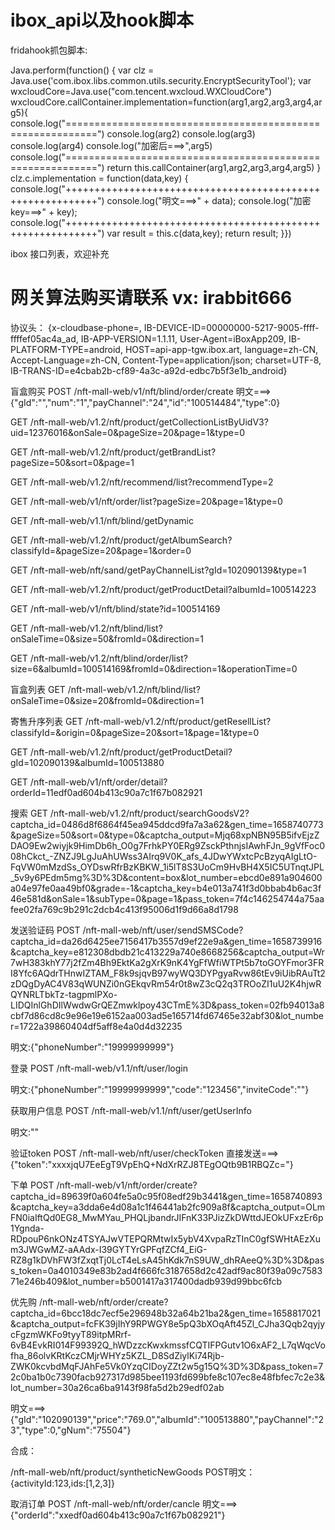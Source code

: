 # ibox_api以及hook脚本

fridahook抓包脚本:

Java.perform(function() {
    var clz = Java.use('com.ibox.libs.common.utils.security.EncryptSecurityTool');
    var wxcloudCore=Java.use("com.tencent.wxcloud.WXCloudCore")
    wxcloudCore.callContainer.implementation=function(arg1,arg2,arg3,arg4,arg5){
        console.log("===========================================================")
        console.log(arg2)
        console.log(arg3)
        console.log(arg4)
        console.log("加密后===>",arg5)
        console.log("===========================================================")
        return this.callContainer(arg1,arg2,arg3,arg4,arg5)
    }
    clz.c.implementation = function(data,key) {
        console.log("+++++++++++++++++++++++++++++++++++++++++++++++++++++++++++")
        console.log("明文===>" + data);
        console.log("加密key===>" + key);
        console.log("+++++++++++++++++++++++++++++++++++++++++++++++++++++++++++")
        var result = this.c(data,key);
        return result;
    }})
    
    


ibox 接口列表，欢迎补充
# 网关算法购买请联系 vx: irabbit666
协议头：
{x-cloudbase-phone=, IB-DEVICE-ID=00000000-5217-9005-ffff-ffffef05ac4a_ad, IB-APP-VERSION=1.1.11, User-Agent=iBoxApp209, IB-PLATFORM-TYPE=android, HOST=api-app-tgw.ibox.art, language=zh-CN, Accept-Language=zh-CN, Content-Type=application/json; charset=UTF-8, IB-TRANS-ID=e4cbab2b-cf89-4a3c-a92d-edbc7b5f3e1b_android}

盲盒购买
POST
/nft-mall-web/v1/nft/blind/order/create
明文===>{"gId":"","num":"1","payChannel":"24","id":"100514484","type":0}

GET
/nft-mall-web/v1.2/nft/product/getCollectionListByUidV3?uid=12376016&onSale=0&pageSize=20&page=1&type=0

GET
/nft-mall-web/v1.2/nft/product/getBrandList?pageSize=50&sort=0&page=1

GET
/nft-mall-web/v1.2/nft/recommend/list?recommendType=2

GET
/nft-mall-web/v1/nft/order/list?pageSize=20&page=1&type=0

GET
/nft-mall-web/v1.1/nft/blind/getDynamic

GET
/nft-mall-web/v1.2/nft/product/getAlbumSearch?classifyId=&pageSize=20&page=1&order=0

GET
/nft-mall-web/nft/sand/getPayChannelList?gId=102090139&type=1

GET
/nft-mall-web/v1.2/nft/product/getProductDetail?albumId=100514223

GET
/nft-mall-web/v1/nft/blind/state?id=100514169

GET
/nft-mall-web/v1.2/nft/blind/list?onSaleTime=0&size=50&fromId=0&direction=1

GET
/nft-mall-web/v1.2/nft/blind/order/list?size=6&albumId=100514169&fromId=0&direction=1&operationTime=0

盲盒列表
GET
/nft-mall-web/v1.2/nft/blind/list?onSaleTime=0&size=20&fromId=0&direction=1

寄售升序列表
GET
/nft-mall-web/v1.2/nft/product/getResellList?classifyId=&origin=0&pageSize=20&sort=1&page=1&type=0

GET
/nft-mall-web/v1.2/nft/product/getProductDetail?gId=102090139&albumId=100513880

GET
/nft-mall-web/v1/nft/order/detail?orderId=11edf0ad604b413c90a7c1f67b082921

搜索
GET
/nft-mall-web/v1.2/nft/product/searchGoodsV2?captcha_id=0486d8f6864f45ea945ddcd9fa7a3a62&gen_time=1658740773&pageSize=50&sort=0&type=0&captcha_output=Mjq68xpNBN95B5ifvEjzZDAO9Ew2wiyjk9HimDb6h_O0g7FrhkPY0ERg9ZsckPthnjsIAwhFJn_9gVfFoc008hCkct_-ZNZJ9LgJuAhUWss3AIrq9V0K_afs_4JDwYWxtcPcBzyqAIgLtO-FqVW0mMzdSs_OYDswRfrBzKBKW_1i5lT8S3UoCm9HvBH4X5IC5UTnqtJPL_5v9y6PEdm5mg%3D%3D&content=box&lot_number=ebcd0e891a904600a04e97fe0aa49bf0&grade=-1&captcha_key=b4e013a741f3d0bbab4b6ac3f46e581d&onSale=1&subType=0&page=1&pass_token=7f4c146254744a75aafee02fa769c9b291c2dcb4c413f95006d1f9d66a8d1798

发送验证码
POST
/nft-mall-web/nft/user/sendSMSCode?captcha_id=da26d6425ee7156417b3557d9ef22e9a&gen_time=1658739916&captcha_key=e812308dbdb21c413229a740e8668256&captcha_output=Wr7wH383khY77j2fZm4Bh9EktKa2gXrK9nK4YgFfWfiWTPt5b7toGOYFmor3FRI8Yfc6AQdrTHnwIZTAM_F8k9sjqvB97wyWQ3DYPgyaRvw86tEv9iUibRAuTt2zDQgDyAC4V83qWUNZi0nGEkqvRm54r0t8wZ3cQ2q3TROoZI1uU2K4hjwRQYNRLTbkTz-tagpmlPXo-LIDQInlGhDIlWwdwGrQEZmwklpoy43CTmE%3D&pass_token=02fb94013a8cbf7d86cd8c9e96e19e6152aa003ad5e165714fd67465e32abf30&lot_number=1722a39860404df5aff8e4a0d4d32235

明文:{"phoneNumber":"19999999999"}

登录
POST
/nft-mall-web/v1.1/nft/user/login

明文:{"phoneNumber":"19999999999","code":"123456","inviteCode":""}

获取用户信息
POST
/nft-mall-web/v1.1/nft/user/getUserInfo

明文:""

验证token
POST
/nft-mall-web/nft/user/checkToken
直接发送===> {"token":"xxxxjqU7EeEgT9VpEhQ+NdXrRZJ8TEgOQtb9B1RBQZc="}

下单
POST
/nft-mall-web/v1/nft/order/create?captcha_id=89639f0a604fe5a0c95f08edf29b3441&gen_time=1658740893&captcha_key=a3dda6e4d08a1c1f46441ab2fc909a8f&captcha_output=OLmFN0iaIftQd0EG8_MwMYau_PHQLjbandrJIFnK33PJizZkDWttdJEOkUFxzEr6p1Ygnda-RDpouP6nkONz4TSYAJwVTEPQRMtwIx5ybV4XvpaRzTInC0gfSWHtAEzXum3JWGwMZ-aAAdx-I39GYTYrGPFqfZCf4_EiG-RZ8g1kDVhFW3fZxqtTj0LcT4eLsA45hKdk7nS9UW_dhRAeeQ%3D%3D&pass_token=0a4010349e83b2ad4f666fc3187658d2c42adf9ac80f39a09c758371e246b409&lot_number=b5001417a317400dadb939d99bbc6fcb

优先购
/nft-mall-web/nft/order/create?captcha_id=6bcc18dc7ecf5e296948b32a64b21ba2&gen_time=1658817021&captcha_output=fcFK39jIhY9RPWGY8e5pQ3bXOqAft45Zl_CJha3Qqb2qyjycFgzmWKFo9tyyT89itpMRrf-6vB4EvkRI014F99392Q_hWDzzcKwxkmssfCQTIFPGutv1O6xAF2_L7qWqcVofha_86olvKRtKczCMjrWHYz5KZL_D8SdZiylKi74Rjb-ZWK0kcvbdMqFJAhFe5Vk0YzqCIDoyZZt2w5g15Q%3D%3D&pass_token=72c0ba1b0c7390facb927317d985bee1193fd699bfe8c107ec8e48fbfec7c2e3&lot_number=30a26ca6ba9143f98fa5d2b29edf02ab

明文===>{"gId":"102090139","price":"769.0","albumId":"100513880","payChannel":"23","type":0,"gNum":"75504"}

合成：

/nft-mall-web/nft/product/syntheticNewGoods
POST明文：
{activityId:123,ids:[1,2,3]}

取消订单
POST
/nft-mall-web/nft/order/cancle
明文===>{"orderId":"xxedf0ad604b413c90a7c1f67b082921"}
